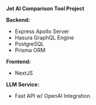 **Jet AI Comparison Tool Project**

**Backend:**  
- Express Apollo Server  
- Hasura GraphQL Engine  
- PostgreSQL  
- Prisma ORM  

**Frontend:**  
- NextJS  

**LLM Service:**  
- Fast API w/ OpenAI Integration  

